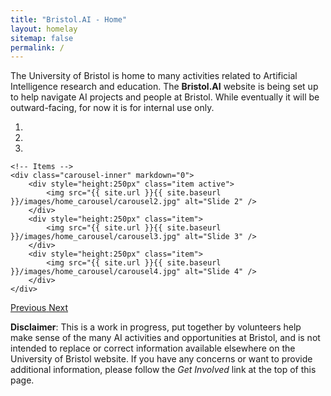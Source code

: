 ```yaml
---
title: "Bristol.AI - Home"
layout: homelay
sitemap: false
permalink: /
---
```


The University of Bristol is home to many activities related to Artificial Intelligence research and education. 
The **Bristol.AI** website is being set up to help navigate AI projects and people at Bristol. 
While eventually it will be outward-facing, for now it is for internal use only. 


<div markdown="0" id="carousel" class="carousel slide" data-ride="carousel" data-interval="4000" data-pause="hover" >
    <!-- Menu -->
    <ol class="carousel-indicators">
        <li data-target="#carousel" data-slide-to="0" class="active"></li>
        <li data-target="#carousel" data-slide-to="1"></li>
        <li data-target="#carousel" data-slide-to="2"></li>
    </ol>

    <!-- Items -->
    <div class="carousel-inner" markdown="0">
        <div style="height:250px" class="item active">
            <img src="{{ site.url }}{{ site.baseurl }}/images/home_carousel/carousel2.jpg" alt="Slide 2" />
        </div>
        <div style="height:250px" class="item">
            <img src="{{ site.url }}{{ site.baseurl }}/images/home_carousel/carousel3.jpg" alt="Slide 3" />
        </div>
        <div style="height:250px" class="item">
            <img src="{{ site.url }}{{ site.baseurl }}/images/home_carousel/carousel4.jpg" alt="Slide 4" />
        </div>
    </div>
  <a class="left carousel-control" href="#carousel" role="button" data-slide="prev">
    <span class="glyphicon glyphicon-chevron-left" aria-hidden="true"></span>
    <span class="sr-only">Previous</span>
  </a>
  <a class="right carousel-control" href="#carousel" role="button" data-slide="next">
    <span class="glyphicon glyphicon-chevron-right" aria-hidden="true"></span>
    <span class="sr-only">Next</span>
  </a>
</div>


**Disclaimer**: This is a work in progress, put together by volunteers help make sense of the many AI activities and opportunities at Bristol, and is not intended to replace or correct information available elsewhere on the University of Bristol website. 
If you have any concerns or want to provide additional information, please follow the *Get Involved* link at the top of this page. 
